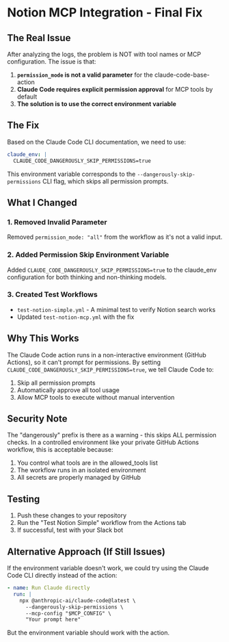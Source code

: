 # Notion MCP Integration - Final Fix

## The Real Issue

After analyzing the logs, the problem is NOT with tool names or MCP configuration. The issue is that:

1. **`permission_mode` is not a valid parameter** for the claude-code-base-action
2. **Claude Code requires explicit permission approval** for MCP tools by default
3. **The solution is to use the correct environment variable**

## The Fix

Based on the Claude Code CLI documentation, we need to use:

```yaml
claude_env: |
  CLAUDE_CODE_DANGEROUSLY_SKIP_PERMISSIONS=true
```

This environment variable corresponds to the `--dangerously-skip-permissions` CLI flag, which skips all permission prompts.

## What I Changed

### 1. Removed Invalid Parameter
Removed `permission_mode: "all"` from the workflow as it's not a valid input.

### 2. Added Permission Skip Environment Variable
Added `CLAUDE_CODE_DANGEROUSLY_SKIP_PERMISSIONS=true` to the claude_env configuration for both thinking and non-thinking models.

### 3. Created Test Workflows
- `test-notion-simple.yml` - A minimal test to verify Notion search works
- Updated `test-notion-mcp.yml` with the fix

## Why This Works

The Claude Code action runs in a non-interactive environment (GitHub Actions), so it can't prompt for permissions. By setting `CLAUDE_CODE_DANGEROUSLY_SKIP_PERMISSIONS=true`, we tell Claude Code to:

1. Skip all permission prompts
2. Automatically approve all tool usage
3. Allow MCP tools to execute without manual intervention

## Security Note

The "dangerously" prefix is there as a warning - this skips ALL permission checks. In a controlled environment like your private GitHub Actions workflow, this is acceptable because:

1. You control what tools are in the allowed_tools list
2. The workflow runs in an isolated environment
3. All secrets are properly managed by GitHub

## Testing

1. Push these changes to your repository
2. Run the "Test Notion Simple" workflow from the Actions tab
3. If successful, test with your Slack bot

## Alternative Approach (If Still Issues)

If the environment variable doesn't work, we could try using the Claude Code CLI directly instead of the action:

```yaml
- name: Run Claude directly
  run: |
    npx @anthropic-ai/claude-code@latest \
      --dangerously-skip-permissions \
      --mcp-config "$MCP_CONFIG" \
      "Your prompt here"
```

But the environment variable should work with the action.